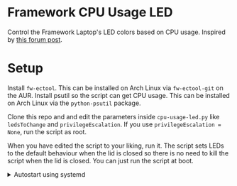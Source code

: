 # Framework CPU Usage LED
Control the Framework Laptop's LED colors based on CPU usage. Inspired by [this forum post](https://community.frame.work/t/reprogramming-the-leds-for-the-holidays/12906).

# Setup
Install `fw-ectool`. This can be installed on Arch Linux via `fw-ectool-git` on the AUR. Install psutil so the script can get CPU usage. This can be installed on Arch Linux via the `python-psutil` package.

Clone this repo and and edit the parameters inside `cpu-usage-led.py` like `ledsToChange` and `privilegeEscalation`. If you use `privilegeEscalation = None`, run the script as root. 

When you have edited the script to your liking, run it. The script sets LEDs to the default behaviour when the lid is closed so there is no need to kill the script when the lid is closed. You can just run the script at boot.

<details>
<summary>Autostart using systemd</summary>
On systems using systemd, the Python script can be run automatically on boot. Note that the `privilegeEscalation = None` line can remain unchanged if used as a systemd service.
1. Move `cpu-usage-led.py` to `/usr/bin/` so that `/usr/bin/cpu-usage-led.py` is present.
2. Move `cpu-usage-led.service` to `/etc/systemd/system/` so that `/etc/systemd/system/cpu-usage-led.service` is present.
3. Run `systemctl daemon-reload`.
4. Run `systemctl enable cpu-usage-led.service`.
--* To launch the service now, run `systemctl start cpu-usage-led.service`.
</details>
